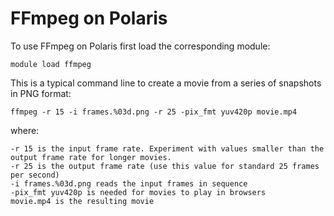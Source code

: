 # FFmpeg on Polaris

To use FFmpeg on Polaris first load the corresponding module:

```
module load ffmpeg
```

This is a typical command line to create a movie from a series of snapshots in PNG format:

```
ffmpeg -r 15 -i frames.%03d.png -r 25 -pix_fmt yuv420p movie.mp4
```

where:

```
-r 15 is the input frame rate. Experiment with values smaller than the output frame rate for longer movies.
-r 25 is the output frame rate (use this value for standard 25 frames per second)
-i frames.%03d.png reads the input frames in sequence
-pix_fmt yuv420p is needed for movies to play in browsers
movie.mp4 is the resulting movie
```



